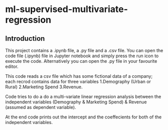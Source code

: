 # ml-supervised-multivariate-regression

## Introduction
This project contains a .ipynb file, a .py file and a .csv file. You can open the code file (.ipynb) file in Jupyter notebook and simply press the run icon to execute the code. Alternatively you can open the .py file in your favourite editor.

This code reads a csv file which has some fictional data of a company; each recrod contains data for three variables
1.Demography (Urban or Rural)
2.Marketing Spend 
3.Revenue. 

Code tries to do a do a multi-variate linear regression analysis between the independent variables (Demography & Marketing Spend)  & Revenue (assumed as dependent variable). 

At the end code prints out the intercept and the coeffecients for both of the independent variables.
